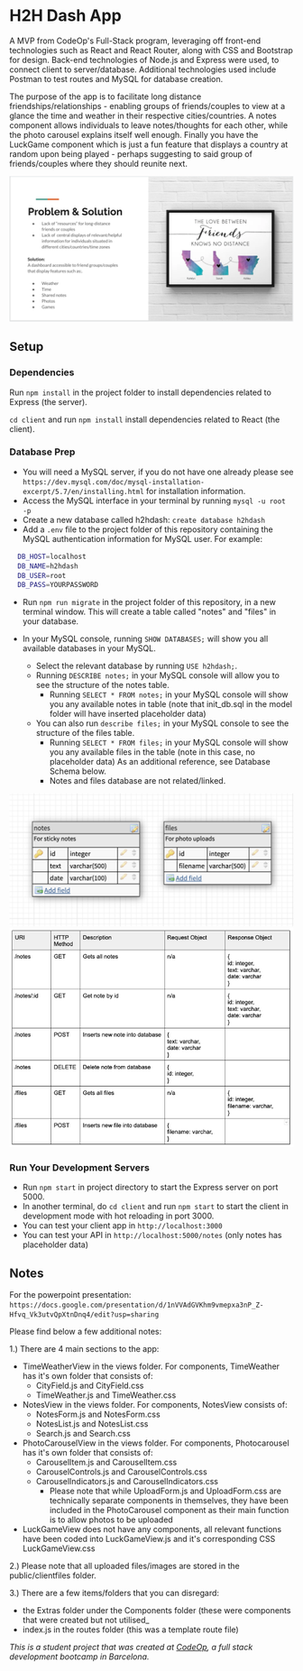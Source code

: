 # H2H Dash App

A MVP from CodeOp's Full-Stack program, leveraging off front-end technologies such as React and React Router, along with CSS and Bootstrap for design. Back-end technologies of Node.js and Express were used, to connect client to server/database. Additional technologies used include Postman to test routes and MySQL for database creation. 

The purpose of the app is to facilitate long distance friendships/relationships - enabling groups of friends/couples to view at a glance the time and weather in their respective cities/countries. A notes component allows individuals to leave notes/thoughts for each other, while the photo carousel explains itself well enough. Finally you have the LuckGame component which is just a fun feature that displays a country at random upon being played - perhaps suggesting to said group of friends/couples where they should reunite next.

![Problem & Solution Slide](support/problem_solution.png)

## Setup

### Dependencies

Run `npm install` in the project folder to install dependencies related to Express (the server).

`cd client` and run `npm install` install dependencies related to React (the client).

### Database Prep

- You will need a MySQL server, if you do not have one already please see `https://dev.mysql.com/doc/mysql-installation-excerpt/5.7/en/installing.html` for installation information.
- Access the MySQL interface in your terminal by running `mysql -u root -p`
- Create a new database called h2hdash: `create database h2hdash`
- Add a `.env` file to the project folder of this repository containing the MySQL authentication information for MySQL user. For example:

```bash
  DB_HOST=localhost
  DB_NAME=h2hdash
  DB_USER=root
  DB_PASS=YOURPASSWORD
```
- Run `npm run migrate` in the project folder of this repository, in a new terminal window. This will create a table called "notes" and "files" in your database.

- In your MySQL console, running `SHOW DATABASES;` will show you all available databases in your MySQL. 
  - Select the relevant database by running `USE h2hdash;`. 
  - Running `DESCRIBE notes;` in your MySQL console will allow you to see the structure of the notes table. 
    - Running `SELECT * FROM notes;` in your MySQL console will show you any available notes in table (note that init_db.sql in the model folder will have inserted placeholder data)
  - You can also run `describe files;` in your MySQL console to see the structure of the files table. 
    - Running `SELECT * FROM files;` in your MySQL console will show you any available files in the table (note in this case, no placeholder data)
  As an additional reference, see Database Schema below.
    - Notes and files database are not related/linked.
    
![Database Schema](support/database_schema.png)
![API routes](support/api_routes.png)

### Run Your Development Servers

- Run `npm start` in project directory to start the Express server on port 5000.
- In another terminal, do `cd client` and run `npm start` to start the client in development mode with hot reloading in port 3000.
- You can test your client app in `http://localhost:3000`
- You can test your API in `http://localhost:5000/notes` (only notes has placeholder data)

## Notes

For the powerpoint presentation: `https://docs.google.com/presentation/d/1nVVAdGVKhm9vmepxa3nP_Z-Hfvq_Vk3utvQpXtnDnq4/edit?usp=sharing`

Please find below a few additional notes:

1.) There are 4 main sections to the app:
- TimeWeatherView in the views folder. For components, TimeWeather has it's own folder that consists of:
  - CityField.js and CityField.css
  - TimeWeather.js and TimeWeather.css
- NotesView in the views folder. For components, NotesView consists of:
  - NotesForm.js and NotesForm.css
  - NotesList.js and NotesList.css
  - Search.js and Search.css
- PhotoCarouselView in the views folder. For components, Photocarousel has it's own folder that consists of:
  - CarouselItem.js and CarouselItem.css
  - CarouselControls.js and CarouselControls.css
  - CarouselIndicators.js and CarouselIndicators.css
    - Please note that while UploadForm.js and UploadForm.css are technically separate components in themselves, they have been included in the PhotoCarousel component as their main function is to allow photos to be uploaded
- LuckGameView does not have any components, all relevant functions have been coded into LuckGameView.js and it's corresponding CSS LuckGameView.css

2.) Please note that all uploaded files/images are stored in the public/clientfiles folder.

3.) There are a few items/folders that you can disregard:
- the Extras folder under the Components folder (these were components that were created but not utilised_
- index.js in the routes folder (this was a template route file)

_This is a student project that was created at [CodeOp](http://CodeOp.tech), a full stack development bootcamp in Barcelona._